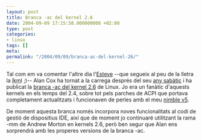 ```yaml
---
layout: post
title: Branca -ac del kernel 2.6
date: 2004-09-09 17:15:58.000000000 +02:00
type: post
categories:
- linux
tags: []
meta:
permalink: "/2004/09/09/branca-ac-del-kernel-26/"
---
```

Tal com em va comentar l'altre dia l'[Esteve](http://esteve.tizos.net) --que segueix al peu de la lletra la <acronym title="linux-kernel mailing list">lkml</acronym> ;)-- Alan Cox ha tornat a la carrega després del seu [any sabàtic](http://kerneltrap.org/node/view/759) i ha publicat la [branca -ac del kernel 2.6](http://kerneltrap.org/node/view/3799) de Linux. Jo era un fanàtic d'aquests kernels en els temps del 2.4, sobre tot pels parches de ACPI que portava completament actualitzats i funcionaven de perles amb el meu [nimble v5](http://www.nimblev5.com/).

De moment aquesta branca només incorpora noves funcionalitats al codi de gestió de dispositius IDE, així que de moment jo continuaré utilitzant la rama -mm de Andrew Morton en kernels 2.6, però ben segur que Alan ens sorprendrà amb les properes versions de la branca -ac.

